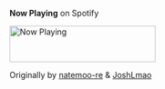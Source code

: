 **Now Playing** on Spotify

<a href="https://spotify-realtime.vercel.app/now-playing?open">
    <img src="https://spotify-realtime.vercel.app/now-playing" width="256" height="64" alt="Now Playing">
</a>


Originally by [natemoo-re](https://github.com/natemoo-re/natemoo-re) & [JoshLmao](https://github.com/JoshLmao/now-playing-profile)
